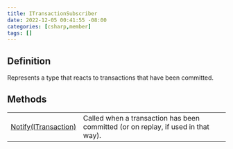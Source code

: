 ```yaml
---
title: ITransactionSubscriber
date: 2022-12-05 00:41:55 -08:00
categories: [csharp,member]
tags: []
---
```


## Definition

Represents a type that reacts to transactions that have been committed.

## Methods
<table><tr><td><!--/posts/csharp.member.entitydb.abstractions.transactions.itransactionsubscriber.notify/--><a href='#'>Notify(ITransaction)</a></td><td>
Called when a transaction has been committed (or on replay, if used in that way).
</td></tr></table>

